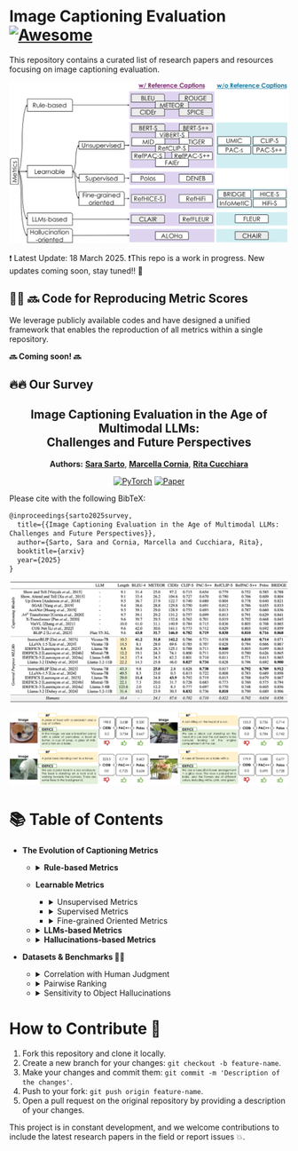 # Image Captioning Evaluation [![Awesome](https://awesome.re/badge.svg)](https://awesome.re)
This repository contains a curated list of research papers and resources focusing on image captioning evaluation.

<p align="center">
    <img src="taxonomy.png" width="620">
</p>


❗ Latest Update: 18 March 2025.
❗This repo is a work in progress. New updates coming soon, stay tuned!! :construction:

## 👩‍💻 🔜 Code for Reproducing Metric Scores 

We leverage publicly available codes and have designed a unified framework that enables the reproduction of all metrics within a single repository.

**🔜 Coming soon! 🔜**

## 🔥🔥 Our Survey
<div align="center">
  <h2> Image Captioning Evaluation in the Age of Multimodal LLMs:<br>Challenges and Future Perspectives</h2>

  **Authors:** 
[**Sara Sarto**](https://scholar.google.com/citations?user=Y-DaVvEAAAAJ&hl=it),
[**Marcella Cornia**](https://scholar.google.com/citations?user=DzgmSJEAAAAJ&hl=it&oi=ao),
[**Rita Cucchiara**](https://scholar.google.com/citations?user=OM3sZEoAAAAJ&hl=it&oi=ao)


<a href="https://pytorch.org/get-started/locally/"><img alt="PyTorch" src="https://img.shields.io/badge/PyTorch-ee4c2c?logo=pytorch&logoColor=white"></a>
[![Paper](https://img.shields.io/badge/Paper-arxiv.2503.12112-B31B1B.svg)](https://arxiv.org/abs/??)
</div>

Please cite with the following BibTeX:
```
@inproceedings{sarto2025survey,
  title={{Image Captioning Evaluation in the Age of Multimodal LLMs: Challenges and Future Perspectives}},
  author={Sarto, Sara and Cornia, Marcella and Cucchiara, Rita},
  booktitle={arxiv}
  year={2025}
}
```



<p align="center">
    <img src="result.jpg" width="820">
</p>

<p align="center">
    <img src="qualitatives.png" width="820">
</p>

# 📚 Table of Contents

- **The Evolution of Captioning Metrics**
  - <details>
      <summary><strong>Rule-based Metrics</strong></summary>
  
     | **Year** | **Conference / Journal** | **Title** | **Authors** | **Links** |  
      |:--------:|:----------------------:|:-----------------------------------------------:|:-----------------:|:------------------------------------------------------------:|  
      | 2002 | ACL | BLEU: A method for automatic evaluation of machine translation | *Kishore Papineni et al.* | [📜  Paper](https://aclanthology.org/P02-1040.pdf) |
      | 2004 | ACLW | ROUGE: A package for automatic evaluation of summaries | *Chin-Yew Lin* | [📜 Paper](https://aclanthology.org/W04-1013.pdf) |  
      | 2005 | ACLW | METEOR: An automatic metric for MT evaluation with improved correlation with human judgments | *Satanjeev Banerjee et al.* | [📜 Paper](https://aclanthology.org/W05-0909.pdf) |  
      | 2015 | CVPR | CIDEr: Consensus-based Image Description Evaluation | *Ramakrishna Vedantam et al.* | [📜 Paper](https://openaccess.thecvf.com/content_cvpr_2015/papers/Vedantam_CIDEr_Consensus-Based_Image_2015_CVPR_paper.pdf) |  
      | 2016 | ECCV | SPICE: Semantic Propositional Image Caption Evaluation | *Peter Anderson et al.* | [📜 Paper](https://arxiv.org/pdf/1607.08822) |
    
  </details>

    - **Learnable Metrics**
        - <details>
            <summary>Unsupervised Metrics</summary>
            
            | **Year** | **Conference / Journal** | **Title** | **Authors** | **Links** |  
            |:--------:|:----------------------:|:-----------------------------------------------:|:-----------------:|:------------------------------------------------------------:|  
            | 2019 | EMNLP | TIGEr: Text-to-Image Grounding for Image Caption Evaluation | *Ming Jiang et al.* | [📜 Paper](https://arxiv.org/pdf/1909.02050) |  
            | 2020 | ICLR | BERTScore: Evaluating Text Generation with BERT | *Tianyi Zhang et al.* | [📜 Paper](https://openreview.net/pdf?id=SkeHuCVFDr) |  
            | 2020 | ACL | Improving Image Captioning Evaluation by Considering Inter References Variance | *Yanzhi Yi et al.* | [📜 Paper](https://aclanthology.org/2020.acl-main.93.pdf) |  
            | 2020 | EMNLP | ViLBERTScore: Evaluating Image Caption Using Vision-and-Language BERT | *Hwanhee Lee et al.* | [📜 Paper](https://aclanthology.org/2020.eval4nlp-1.4.pdf) |  
            | 2021 | EMNLP | CLIPScore: A Reference-free Evaluation Metric for Image Captioning | *Jack Hessel et al.* | [📜 Paper](https://arxiv.org/pdf/2104.08718) |  
            | 2021 | CVPR | FAIEr: Fidelity and Adequacy Ensured Image Caption Evaluation | *Sijin Wang et al.* | [📜 Paper](https://openaccess.thecvf.com/content/CVPR2021/papers/Wang_FAIEr_Fidelity_and_Adequacy_Ensured_Image_Caption_Evaluation_CVPR_2021_paper.pdf) |  
            | 2021 | ACL | UMIC: An Unreferenced Metric for Image Captioning via Contrastive Learning | *Hwanhee Lee et al.* | [📜 Paper](https://arxiv.org/pdf/2106.14019) |  
            | 2022 | NeurIPS | Mutual Information Divergence: A Unified Metric for Multimodal Generative Models | *Jin-Hwa Kim et al.* | [📜 Paper](https://arxiv.org/pdf/2205.13445) |  
            | 2023 | CVPR | PAC-S: Improving CLIP for Image Caption Evaluation via Positive Augmentations | *Sara Sarto et al.* | [📜 Paper](https://arxiv.org/pdf/2303.12112) |  

          </details>
          
        - <details>
            <summary>Supervised Metrics</summary>
            
            | **Year** | **Conference / Journal** | **Title** | **Authors** | **Links** |  
            |:--------:|:----------------------:|:-----------------------------------------------:|:-----------------:|:------------------------------------------------------------:|  
            | 2024 | CVPR | Polos: Multimodal Metric Learning from Human Feedback for Image Captioning | *Yuiga Wada et al.* | [📜 Paper](https://arxiv.org/pdf/2402.18091) |  
            | 2024 | ACCV | DENEB: A Hallucination-Robust Automatic Evaluation Metric for Image Captioning | *Kazuki Matsuda et al.* | [📜 Paper](https://arxiv.org/pdf/2409.19255) |  

      </details>
    
        - <details>
            <summary>Fine-grained Oriented Metrics</summary>
  
           | **Year** | **Conference / Journal** | **Title** | **Authors** | **Links** |  
            |:--------:|:----------------------:|:-----------------------------------------------:|:-----------------:|:------------------------------------------------------------:|  
            | 2023 | ACL | InfoMetIC: An Informative Metric for Reference-free Image Caption Evaluation | *Anwen Hu et al.* | [📜 Paper](https://arxiv.org/pdf/2305.06002) |  
            | 2024 | ACM MM | HICEScore: A Hierarchical Metric for Image Captioning Evaluation | *Zequn Zeng et al.* | [📜 Paper](https://arxiv.org/pdf/2407.18589) |  
            | 2024 | ECCV | BRIDGE: Bridging Gaps in Image Captioning Evaluation with Stronger Visual Cues | *Sara Sarto et al.* | [📜 Paper](https://arxiv.org/pdf/2407.20341) |  
            | 2024 | ECCV | HiFi-Score: Fine-Grained Image Description Evaluation with Hierarchical Parsing Graphs | *Ziwei Yao et al.* | [📜 Paper](https://www.ecva.net/papers/eccv_2024/papers_ECCV/papers/07957.pdf) |  

        </details>

    - <details>
      <summary><strong>LLMs-based Metrics</strong></summary>
  
        | **Year** | **Conference / Journal** | **Title** | **Authors** | **Links** |
        |:--------:|:----------------------:|:-----------------------------------------------:|:-----------------:|:------------------------------------------------------------:|
        | 2023 | EMNLP | CLAIR: Evaluating Image Captions with Large Language Models | *David Chan et al.* | [📜 Paper](https://arxiv.org/pdf/2310.12971) |  
        | 2024 | ACL | FLEUR: An Explainable Reference-Free Evaluation Metric for Image Captioning Using a Large Multimodal Model | *Yebin Lee et al.* | [📜 Paper](https://arxiv.org/pdf/2406.06004) |  
    </details>

    - <details>
      <summary><strong>Hallucinations-based Metrics</strong></summary>
  
      | **Year** | **Conference / Journal** | **Title** | **Authors** | **Links** |  
        |:--------:|:----------------------:|:-----------------------------------------------:|:-----------------:|:------------------------------------------------------------:|  
        | 2018 | EMNLP | Object Hallucination in Image Captioning | *Anna Rohrbach et al.* | [📜 Paper](https://arxiv.org/pdf/1809.02156) |  
        | 2024 | NAACL | ALOHa: A New Measure for Hallucination in Captioning Models | *Suzanne Petryk et al.* | [📜 Paper](https://arxiv.org/pdf/2404.02904) |  
</details>

    

 



- **Datasets & Benchmarks 📂📎**
    - <details>
        <summary>Correlation with Human Judgment</summary>
      
        - [Flickr8k-Expert and Flickr8k-CF](https://www.ijcai.org/Proceedings/15/Papers/593.pdf)
        - [Composite](https://arxiv.org/pdf/1511.03292)
        - [Polaris](https://huggingface.co/datasets/yuwd/Polaris)
        - [Nebula](https://arxiv.org/pdf/2409.19255)
        
      </details>
   - <details>
        <summary>Pairwise Ranking </summary>
      
        - [Pascal50-S](https://arxiv.org/pdf/1411.5726)
        
      </details>
    - <details>
        <summary>Sensitivity to Object Hallucinations</summary>
      
        - [FOIL dataset](https://foilunitn.github.io/)
       
      </details>
   
    </details>


# How to Contribute 🚀

1. Fork this repository and clone it locally.
2. Create a new branch for your changes: `git checkout -b feature-name`.
3. Make your changes and commit them: `git commit -m 'Description of the changes'`.
4. Push to your fork: `git push origin feature-name`.
5. Open a pull request on the original repository by providing a description of your changes.

This project is in constant development, and we welcome contributions to include the latest research papers in the field or report issues 💥.
